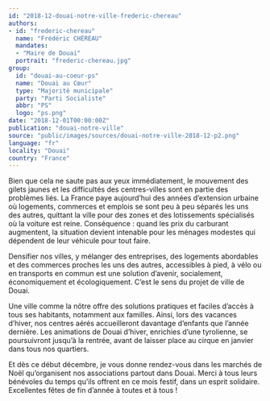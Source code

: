 ```yaml
---
id: "2018-12-douai-notre-ville-frederic-chereau"
authors:
- id: "frederic-chereau"
  name: "Frédéric CHÉREAU"
  mandates: 
  - "Maire de Douai"
  portrait: "frederic-chereau.jpg"
group:
  id: "douai-au-coeur-ps"
  name: "Douai au Cœur"
  type: "Majorité municipale"
  party: "Parti Socialiste"
  abbr: "PS"
  logo: "ps.png"
date: "2018-12-01T00:00:00Z"
publication: "douai-notre-ville"
source: "public/images/sources/douai-notre-ville-2018-12-p2.png"
language: "fr"
locality: "Douai"
country: "France"
---
```


Bien que cela ne saute pas aux yeux immédiatement, le mouvement des gilets jaunes et les difficultés des centres-villes sont en partie des problèmes liés. La France paye aujourd’hui des années d’extension urbaine où logements, commerces et emplois se sont peu à peu séparés les uns des autres, quittant la ville pour des zones et des lotissements spécialisés où la voiture est reine. Conséquence : quand les prix du carburant augmentent, la situation devient intenable pour les ménages modestes qui dépendent de leur véhicule pour tout faire.

Densifier nos villes, y mélanger des entreprises, des logements abordables et des commerces proches les uns des autres, accessibles à pied, à vélo ou en transports en commun est une solution d’avenir, socialement, économiquement et écologiquement. C’est le sens du projet de ville de Douai.

Une ville comme la nôtre offre des solutions pratiques et faciles d’accès à tous ses habitants, notamment aux familles. Ainsi, lors des vacances d’hiver, nos centres aérés accueilleront davantage d’enfants que l’année dernière. Les animations de Douai d’hiver, enrichies d’une tyrolienne, se poursuivront jusqu’à la rentrée, avant de laisser place au cirque en janvier dans tous nos quartiers.

Et dès ce début décembre, je vous donne rendez-vous dans les marchés de Noël qu’organisent nos associations partout dans Douai. Merci à tous leurs bénévoles du temps qu’ils offrent en ce mois festif, dans un esprit solidaire. Excellentes fêtes de fin d’année à toutes et à tous !
